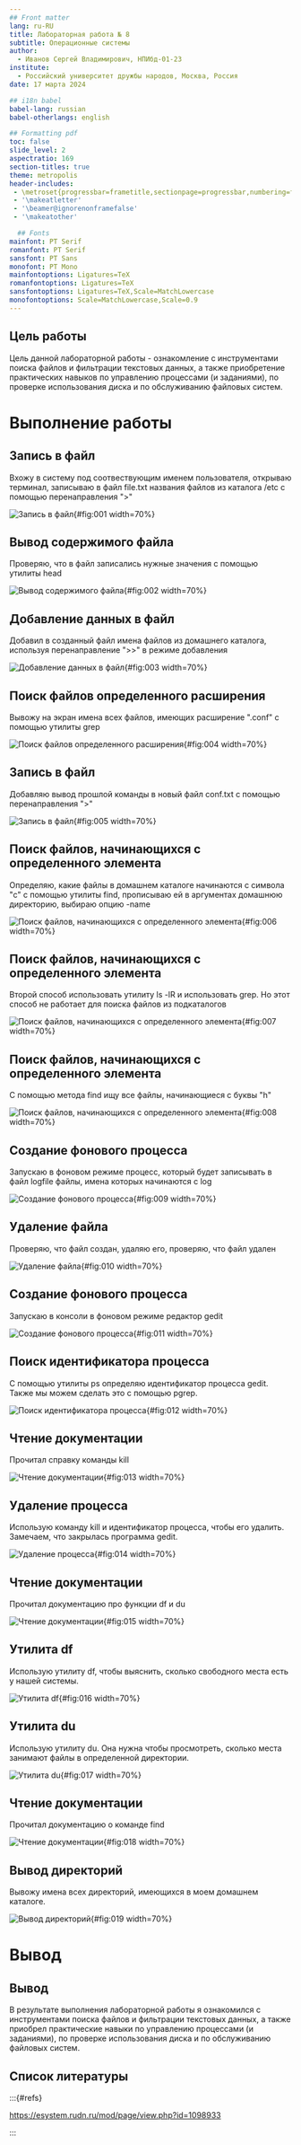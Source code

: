 ```yaml
---
## Front matter
lang: ru-RU
title: Лабораторная работа № 8
subtitle: Операционные системы
author:
  - Иванов Сергей Владимирович, НПИбд-01-23
institute:
  - Российский университет дружбы народов, Москва, Россия
date: 17 марта 2024

## i18n babel
babel-lang: russian
babel-otherlangs: english

## Formatting pdf
toc: false
slide_level: 2
aspectratio: 169
section-titles: true
theme: metropolis
header-includes:
 - \metroset{progressbar=frametitle,sectionpage=progressbar,numbering=fraction}
 - '\makeatletter'
 - '\beamer@ignorenonframefalse'
 - '\makeatother'

  ## Fonts
mainfont: PT Serif
romanfont: PT Serif
sansfont: PT Sans
monofont: PT Mono
mainfontoptions: Ligatures=TeX
romanfontoptions: Ligatures=TeX
sansfontoptions: Ligatures=TeX,Scale=MatchLowercase
monofontoptions: Scale=MatchLowercase,Scale=0.9
---
```


## Цель работы

Цель данной лабораторной работы - ознакомление с инструментами поиска файлов и фильтрации текстовых данных, а также приобретение практических навыков по управлению процессами (и заданиями), по проверке использования диска и по обслуживанию файловых систем.

# Выполнение работы

## Запись в файл

Вхожу в систему под соотвествующим именем пользователя, открываю терминал, записываю в файл file.txt названия файлов из каталога /etc с помощью перенаправления ">" 

![Запись в файл](image/1.png){#fig:001 width=70%}

## Вывод содержимого файла

Проверяю, что в файл записались нужные значения с помощью утилиты head 

![Вывод содержимого файла](image/2.png){#fig:002 width=70%}

## Добавление данных в файл

Добавил в созданный файл имена файлов из домашнего каталога, используя перенаправление ">>" в режиме добавления

![Добавление данных в файл](image/3.png){#fig:003 width=70%}

## Поиск файлов определенного расширения

Вывожу на экран имена всех файлов, имеющих расширение ".conf" с помощью утилиты grep

![Поиск файлов определенного расширения](image/4.png){#fig:004 width=70%}

## Запись в файл

Добавляю вывод прошлой команды в новый файл conf.txt с помощью перенаправления ">" 

![Запись в файл](image/5.png){#fig:005 width=70%}

## Поиск файлов, начинающихся с определенного элемента

Определяю, какие файлы в домашнем каталоге начинаются с символа "c" с помощью утилиты find, прописываю ей в аргументах домашнюю директорию, выбираю опцию -name

![Поиск файлов, начинающихся с определенного элемента](image/6.png){#fig:006 width=70%}

## Поиск файлов, начинающихся с определенного элемента

Второй способ использовать утилиту ls -lR и использовать grep. Но этот способ не работает для поиска файлов из подкаталогов

![Поиск файлов, начинающихся с определенного элемента](image/7.png){#fig:007 width=70%}

## Поиск файлов, начинающихся с определенного элемента

С помощью метода find ищу все файлы, начинающиеся с буквы "h" 

![Поиск файлов, начинающихся с определенного элемента](image/8.png){#fig:008 width=70%}

## Создание фонового процесса

Запускаю в фоновом режиме процесс, который будет записывать в файл logfile файлы, имена которых начинаются с log

![Создание фонового процесса](image/9.png){#fig:009 width=70%}

## Удаление файла

Проверяю, что файл создан, удаляю его, проверяю, что файл удален

![Удаление файла](image/10.png){#fig:010 width=70%}

## Создание фонового процесса

Запускаю в консоли в фоновом режиме редактор gedit

![Создание фонового процесса](image/11.png){#fig:011 width=70%}

## Поиск идентификатора процесса

С помощью утилиты ps определяю идентификатор процесса gedit. Также мы можем сделать это с помощью pgrep. 

![Поиск идентификатора процесса](image/12.png){#fig:012 width=70%}

## Чтение документации

Прочитал справку команды kill 

![Чтение документации](image/13.png){#fig:013 width=70%}

## Удаление процесса

Использую команду kill и идентификатор процесса, чтобы его удалить. Замечаем, что закрылась программа gedit.

![Удаление процесса](image/14.png){#fig:014 width=70%}

## Чтение документации

Прочитал документацию про функции df и du

![Чтение документации](image/15.png){#fig:015 width=70%}

## Утилита df

Использую утилиту df, чтобы выяснить, сколько свободного места есть у нашей системы.

![Утилита df](image/16.png){#fig:016 width=70%}

## Утилита du

Использую утилиту du. Она нужна чтобы просмотреть, сколько места занимают файлы в определенной директории.

![Утилита du](image/17.png){#fig:017 width=70%}

## Чтение документации

Прочитал документацию о команде find 

![Чтение документации](image/18.png){#fig:018 width=70%}

## Вывод директорий

Вывожу имена всех директорий, имеющихся в моем домашнем каталоге.

![Вывод директорий](image/19.png){#fig:019 width=70%}

# Вывод

## Вывод 

В результате выполнения лабораторной работы я ознакомился с инструментами поиска файлов и фильтрации текстовых данных, а также приобрел практические навыки по управлению процессами (и заданиями), по проверке использования диска и по обслуживанию файловых систем.

## Список литературы

:::{#refs}

https://esystem.rudn.ru/mod/page/view.php?id=1098933

:::










